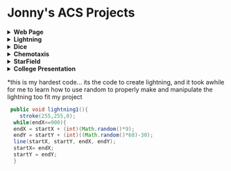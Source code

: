 # Jonny's ACS Projects

<details><summary><strong> Web Page </strong></summary>
  <p>
* _WebPage_ [here](https://wisejj.github.io/VacationPage/chinaPage/)
    
   *this code was challenging for me because i had no experiance using HTML and it took awhile to learn how to use it.
   </details>  
   <details><summary><strong> Lightning </strong></summary>
  <p>
* _Lightning_ [here](https://wisejj.github.io/lightning2/)
    
  *this code was challenging for me because it was our first project this year with animation
    </details> 
    <details><summary><strong> Dice </strong></summary>
  <p>
* _Dice_ (Bug with array lists) [here](https://wisejj.github.io/dice3/) 
    
* _Dice_ (Code) [here](https://github.com/WiseJJ/dice3)

*overall i did not find dice very challenging after completing lightning
      </p>
</details>  
    <details><summary><strong> Chemotaxis </strong></summary>
  <p>
* _Chemotaxis_ (Bug with array lists) [here](https://wisejj.github.io/chemotaxis4/)
    
* _Chemotaxis_ (Bug with array lists) [here](https://github.com/WiseJJ/chemotaxis4)

* while i did not find chemotaxis very hard i enjoyed making code that was resposive to mouse position
    </details>  
    <details><summary><strong> StarField </strong></summary>
  <p>
*_StarField_ (Bug with array lists) [here](https://wisejj.github.io/starfield5/)
    
*_StarField_ (Bug with array lists) [here](https://github.com/WiseJJ/starfield5)

* starfield was challenging for me because for some reason my sin and cos functions were not working properly until i rewrote them
    </details>
    <details><summary><strong> College Presentation </strong></summary>
  <p>
*_CollegePresentation_  [here](https://wisejj.github.io/CollegePresentation/file.html)
    
* i thought this was a great project because it was the first time that i have every really looked into a college and really sparked my interest in my future
    </details> 
    
*this is my hardest code... its the code to create lightning, and it took awhile for me to learn how to use random to properly make and manipulate the lightning too fit my project 
```Java
 public void lightning1(){
    stroke(255,255,0);
  while(endX<=900){
  endX = startX + (int)(Math.random()*9);
  endY = startY + (int)((Math.random()*60)-30);
  line(startX, startY, endX, endY);
  startX= endX;
  startY = endY;
  }
```
